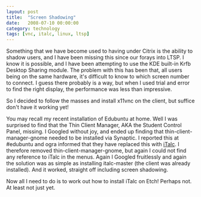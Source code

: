```yaml
---
layout: post
title:  "Screen Shadowing"
date:   2008-07-10 00:00:00
category: technology
tags: [vnc, italc, linux, ltsp]
---
```


Something that we have become used to having under Citrix is the ability to shadow users, and I have been missing this since our forays into LTSP.  I know it is possible, and I have been attempting to use the KDE built-in Krfb Desktop Sharing module.  The problem with this has been that, all users being on the same hardware, it's difficult to know to which screen number to connect.  I guess there probably is a way, but when I used trial and error to find the right display, the performance was less than impressive.

<!--more-->

So I decided to follow the masses and install x11vnc on the client, but suffice don't have it working yet!

You may recall my recent installation of Edubuntu at home.  Well I was surprised to find that the Thin Client Manager, AKA the Student Control Panel, missing.  I Googled without joy, and ended up finding that thin-client-manager-gnome needed to be installed via Synaptic.  I reported this at #edubuntu and ogra informed that they have replaced this with [iTalc](http://italc.sourceforge.net/).  I therefore removed thin-client-manager-gnome, but again I could not find any reference to iTalc in the menus.  Again I Googled fruitlessly and again the solution was as simple as installing italc-master (the client was already installed).  And it worked, straight off including screen shadowing.

Now all I need to do is to work out how to install iTalc on Etch!  Perhaps not.  At least not just yet.



